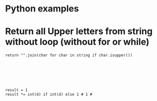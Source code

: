 # Python examples


# Return all Upper letters from string without loop (without for or while) 
    return "".join(char for char in string if char.isupper())







    result = 1
    result *= int(d) if int(d) else 1 # 1 #











